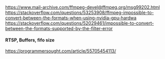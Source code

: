 https://www.mail-archive.com/ffmpeg-devel@ffmpeg.org/msg99202.html
https://stackoverflow.com/questions/53253908/ffmpeg-impossible-to-convert-between-the-formats-when-using-nvidia-gpu-hardwa
https://stackoverflow.com/questions/52029461/impossible-to-convert-between-the-formats-supported-by-the-filter-error



#### RTSP, Buffers, fifo size
https://programmersought.com/article/55705454113/
